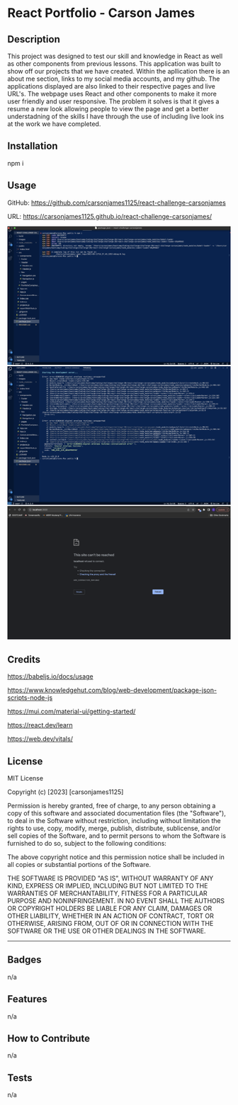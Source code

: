# React Portfolio - Carson James

## Description

This project was designed to test our skill and knowledge in React as well as other components from previous lessons. This application was built to show off our projects that we have created. Within the apllication there is an about me section, links to my social media accounts, and my github. The applications displayed are also linked to their respective pages and live URL's. The webpage uses React and other components to make it more user friendly and user responsive. The problem it solves is that it gives a resume a new look allowing people to view the page and get a better understadning of the skills I have through the use of including live look ins at the work we have completed. 

## Installation

npm i 

## Usage

GitHub: https://github.com/carsonjames1125/react-challenge-carsonjames

URL: https://carsonjames1125.github.io/react-challenge-carsonjames/

![alt text](./images/image1.png)
![alt text](./images/image2.png)
![alt text](./images/image3.png)


## Credits

https://babeljs.io/docs/usage

https://www.knowledgehut.com/blog/web-development/package-json-scripts-node-js

https://mui.com/material-ui/getting-started/

https://react.dev/learn

https://web.dev/vitals/



## License

MIT License

Copyright (c) [2023] [carsonjames1125]

Permission is hereby granted, free of charge, to any person obtaining a copy
of this software and associated documentation files (the "Software"), to deal
in the Software without restriction, including without limitation the rights
to use, copy, modify, merge, publish, distribute, sublicense, and/or sell
copies of the Software, and to permit persons to whom the Software is
furnished to do so, subject to the following conditions:

The above copyright notice and this permission notice shall be included in all
copies or substantial portions of the Software.

THE SOFTWARE IS PROVIDED "AS IS", WITHOUT WARRANTY OF ANY KIND, EXPRESS OR
IMPLIED, INCLUDING BUT NOT LIMITED TO THE WARRANTIES OF MERCHANTABILITY,
FITNESS FOR A PARTICULAR PURPOSE AND NONINFRINGEMENT. IN NO EVENT SHALL THE
AUTHORS OR COPYRIGHT HOLDERS BE LIABLE FOR ANY CLAIM, DAMAGES OR OTHER
LIABILITY, WHETHER IN AN ACTION OF CONTRACT, TORT OR OTHERWISE, ARISING FROM,
OUT OF OR IN CONNECTION WITH THE SOFTWARE OR THE USE OR OTHER DEALINGS IN THE
SOFTWARE.

---


## Badges

n/a

## Features

n/a

## How to Contribute

n/a

## Tests

n/a